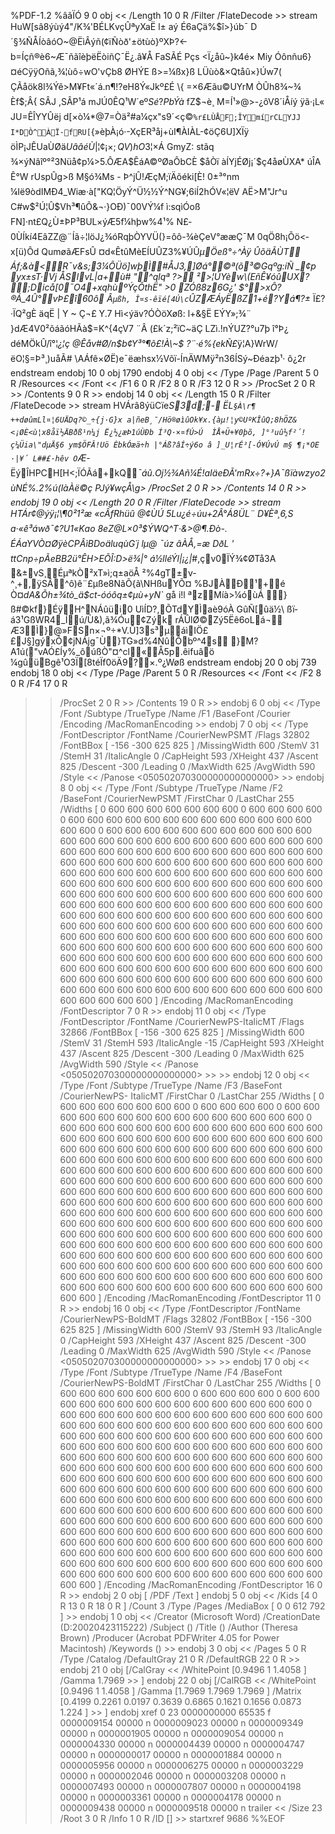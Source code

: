 %PDF-1.2 %âãÏÓ 9 0 obj << /Length 10 0 R /Filter /FlateDecode >> stream
HuW[sâ8ýùý4­"/K¾'BÉLKvçÛªyXaË l± aý É6aÇä%$î>}úb¯
D´§¾ÑÅÍòâóO~@ËìÂýñ(¢ïÑòð'±ötùò}ºXÞ?<-b=Íçñ®è6~Æ¯ñãîèþëËòiñÇ¯Ë¿.â¥Å
FaSÃÉ Pçs <Ï¿åû~}k4é× Miy Óônñu6}¤éC\ÿÿOñã,¾¦ùô÷wO'vÇb8 ØHÝE
ß>=¼ßx}ß LÜùò&×Qtåû×}Úw7( ÇÃåök8l¾Ýê>M¥Ft«´á.n¶!?eH8Ý«Jkº£É \\{
=×6Æãu©UYrM ÒÛh8¾~¾ Èf$;Â{ SÂJ ,SÂP¹á mJÚ0ÊQ¹W´eº$Sé ?PbÝà$ fZ$¬è¸
M=Í¹»@>-¿­ôV8´iÅíý ÿã·¡L« JU=ÊÎYYÛëj
d[×ò¼*@7=Òä²#a¼çx"s9´<ç©`%r£LÙÅF;ÎYmírCLYJJ
I*DÒ^ÀÏ·fRU[`{»èþÀ¡ó·-XçER³åj+ùI¶ÀIÀL-¢öÇ6U]XÏÿ
öÌP¡JÊUaÙØä$UââéÙ|¦¢¡ ×;QV)hO$3¦×Á GmyZ: stãq
¾×ýNâîº°²3Nüå¢p¼>5.ÔÆA$Ê­áA©ºØaÔbCÈ $åÒï àÍYjÉØj¡´­$ç4åøÙXA* úÎA
Ê°W rUspÛg>ß M§ó¾Ms - Þ^jÛ!ÆçM;ïÄõéki[È! 0±³°nm
¼Ië9òdIMÐ4_Wiæ·à["KQ¦ÖyÝ^Ü½½Ý^NG¥;6iÍ2hÓV«¦ëV AË>M"Jr^u
C#w$²Ú¦Û$Vh³¶ûÔ&¬·}OÐ)¯00VÝ¼f ì:sqìÓoß
FN]·nt£Q¿Ù±ÞP³BUL×ýÆ5f¼hþw%4¹%
N£­0ÙÍkí4EâZZ@¨Íã÷¦löJ¿¾óRqþÒYVÜ(}=ôô-¾èÇeV°ææÇ¯M
0qÖ8h¡Õö<­x[ü)Ôd QumøãÆFsÛ ¤d«ÊtûMèEÍUÛZ3%¥ÚÛ*µÖeß°÷^Àÿ ÛõäÃÙT
Áf;&à<R¯v&s;3¼ÔÜö]wþÌ#ÅJ3,]Øá°©ª(õ³©Gqºg:íÑ _¢p yx±sT·Vj
ÅSlvL|a+ù# "^qlqª ?> ²>¦ÚYèw\\(EñÊ¥óûUX\?
;Dicå[0¯O4+xqhùºÝçÔthË" >0 ZÓß8z6G¿' $°>xÔ?®Á_4Û°vÞ£î60ô
Â`µßh, Î¤s-êïé[4Ú\c`ÛZÆÁyËßZ1+é?Yá¶?±* Ï£? ·ÏQ²gÈ äqË | Y ~ Ç¬£
Y.7 Hì<ýäv?ÓÒöXøß: l+&§Ë E­ÝY»;¾¨ }dÆ4V0²õáãóHÃà$=K^{4çV7 ¨Â
(£k´z;²ïC~äÇ LZì.!nÝUZ?°u7þ î°Þ¿ déMÖkÛ/î°¦*¿¦ç
@Êåv#Ø/n$b¢Y³°¶õ£!À\~$ ?¨·é%{ekÑ£*ÿ¦A}WrW/ëO¦§=Þ³¸)uåÃ#
\AÁfê×ØË)e¯ëæhsx½Võï-ÍnÄWMÿ²n36ÍSý~Ðéaz­þ¹· ô¿2r endstream endobj 10
0 obj 1790 endobj 4 0 obj << /Type /Page /Parent 5 0 R /Resources << /Font <<
/F1 6 0 R /F2 8 0 R /F3 12 0 R >> /ProcSet 2 0 R >> /Contents 9 0 R >> endobj
14 0 obj << /Length 15 0 R /Filter /FlateDecode >> stream
HVÁrâ8ýüCïe*S3d;- ËL`§À\r¶ ++døûmLl¤¦6UÄDq?©_÷{j·G}x
a|ñeB¸¯/Hö®øìûOk¥x.{àµ!¦y©UºKÎûQ;8hÖZ&<¡ØÈ<ù¦x8åï½ÄBðß¹n¼j
Ë¿½¿æÞ1úÙÐb Í³Q·×¤fÚ>Ú  ÌÅ+Ü+¥0þõ, ]°³uû½f²´!ç¼Üia\"dµÄ§6
ym$ÖFÂ!Uö ÈbkÓæä÷h |°Áß?âÍ÷ý6o â ]_U¦rÉ³[-Ó¥ÚvÚ m§ ¶¡*OE ·|¥´
L##£·hêv
O`Æ*-ËýÎHPCH[H<;ÏÓÃá+kQ_¯áû.Oj½¾Añ¼É!aIäeÐÃ'mRx÷?+}A¯ßïàwzyo2ùNÉ%.2%ú(làÀë©ç
PJý¥wçÅ\g> /ProcSet 2 0 R >> /Contents 14 0 R >> endobj 19 0 obj << /Length
20 0 R /Filter /FlateDecode >> stream HTÁr¢@ýÿ¡¦\¶0²1²æ
«cÂfRhüû @¢ÙÚ 5Lu¿é÷úu+2Â°Á8ÜL¨ D¥Èª¸6,S a\·«ê³áwð¯¢?U1«Kao
8eZ@L×0³$ÝWQ^T·&>@¶.Ðò-. ÉÁaYVÒ¤ØÿèCPÂìBDoäluqùG´j lµ@ ¯úz
âÀÅ,=æ DðL ' ttCnp÷pÃeBB2ü°ÊH>EÕÎ:D>ë¾|°
á½lléÝl|¡¿|_#,çv0ÏÝ¾¢ØTå3A &±vS¸ÉµªkÒ²xT»ì;q±aöÅ
²%4gT±v-^¸+,ÿSÂ^ô)ê¨£µße8NãÕ{ã\NHßuYÕ¤ %BJÀÐ¹+é
Ò¤*dA&Õh±¾tò_ä$ct-óóôq±¢µù+yN`* gå i!l ªzMíà>¼óùÁ
}ß#©kf}ÉÿH^NÁûüi0 UìÍD?,ÕTdYÌaè9óÀ GûÑ[ûä½\ ßï­
á3¹GßWR4_Í­ú/Ù&),ã¾Óu¢Zýk rÁÛlØ©Zý5Ëê6oLá¬
Æ3Ì}@»FSn×¬º÷*V.Û]3s³µáìIÖ££J§]gýxÕ¢jNÁjg¯Ù}TG»d%4ÑûÔbº^4s
}M?A1ú("vAÓ£Íy%_ôúßÒ"¤^cl«Å5p.êifuâö
¼gûüBgê¹O3Ï[8téÏf0öÄ9?×.º¿Wøß endstream endobj 20 0 obj 739 endobj 18 0
obj << /Type /Page /Parent 5 0 R /Resources << /Font << /F2 8 0 R /F4 17 0 R
>> /ProcSet 2 0 R >> /Contents 19 0 R >> endobj 6 0 obj << /Type /Font
/Subtype /TrueType /Name /F1 /BaseFont /Courier /Encoding /MacRomanEncoding >>
endobj 7 0 obj << /Type /FontDescriptor /FontName /CourierNewPSMT /Flags 32802
/FontBBox [ -156 -300 625 825 ] /MissingWidth 600 /StemV 31 /StemH 31
/ItalicAngle 0 /CapHeight 593 /XHeight 437 /Ascent 825 /Descent -300 /Leading
0 /MaxWidth 625 /AvgWidth 590 /Style << /Panose <050502070300000000000000> >>
>> endobj 8 0 obj << /Type /Font /Subtype /TrueType /Name /F2 /BaseFont
/CourierNewPSMT /FirstChar 0 /LastChar 255 /Widths [ 0 600 600 600 600 600 600
600 0 600 600 600 600 0 600 600 600 600 600 600 600 600 600 600 600 600 600
600 600 0 600 600 600 600 600 600 600 600 600 600 600 600 600 600 600 600 600
600 600 600 600 600 600 600 600 600 600 600 600 600 600 600 600 600 600 600
600 600 600 600 600 600 600 600 600 600 600 600 600 600 600 600 600 600 600
600 600 600 600 600 600 600 600 600 600 600 600 600 600 600 600 600 600 600
600 600 600 600 600 600 600 600 600 600 600 600 600 600 600 600 600 600 600
600 600 600 600 600 600 600 600 600 600 600 600 600 600 600 600 600 600 600
600 600 600 600 600 600 600 600 600 600 600 600 600 600 600 600 600 600 600
600 600 600 600 600 600 600 600 600 600 600 600 600 600 600 600 600 600 600
600 600 600 600 600 600 600 600 600 600 600 600 600 600 600 600 600 600 600
600 600 600 600 600 600 600 600 600 600 600 600 600 600 600 600 600 600 600
600 600 600 600 600 600 600 600 600 600 600 600 600 600 600 600 600 600 600
600 600 600 600 600 600 600 600 600 600 600 600 600 600 600 600 600 600 600 ]
/Encoding /MacRomanEncoding /FontDescriptor 7 0 R >> endobj 11 0 obj << /Type
/FontDescriptor /FontName /CourierNewPS-ItalicMT /Flags 32866 /FontBBox [ -156
-300 625 825 ] /MissingWidth 600 /StemV 31 /StemH 593 /ItalicAngle -15
/CapHeight 593 /XHeight 437 /Ascent 825 /Descent -300 /Leading 0 /MaxWidth 625
/AvgWidth 590 /Style << /Panose <050502070300000000000000> >> >> endobj 12 0
obj << /Type /Font /Subtype /TrueType /Name /F3 /BaseFont /CourierNewPS-
ItalicMT /FirstChar 0 /LastChar 255 /Widths [ 0 600 600 600 600 600 600 600 0
600 600 600 600 0 600 600 600 600 600 600 600 600 600 600 600 600 600 600 600
0 600 600 600 600 600 600 600 600 600 600 600 600 600 600 600 600 600 600 600
600 600 600 600 600 600 600 600 600 600 600 600 600 600 600 600 600 600 600
600 600 600 600 600 600 600 600 600 600 600 600 600 600 600 600 600 600 600
600 600 600 600 600 600 600 600 600 600 600 600 600 600 600 600 600 600 600
600 600 600 600 600 600 600 600 600 600 600 600 600 600 600 600 600 600 600
600 600 600 600 600 600 600 600 600 600 600 600 600 600 600 600 600 600 600
600 600 600 600 600 600 600 600 600 600 600 600 600 600 600 600 600 600 600
600 600 600 600 600 600 600 600 600 600 600 600 600 600 600 600 600 600 600
600 600 600 600 600 600 600 600 600 600 600 600 600 600 600 600 600 600 600
600 600 600 600 600 600 600 600 600 600 600 600 600 600 600 600 600 600 600
600 600 600 600 600 600 600 600 600 600 600 600 600 600 600 600 600 600 600
600 600 600 600 600 600 600 600 600 600 600 600 600 600 600 600 600 ]
/Encoding /MacRomanEncoding /FontDescriptor 11 0 R >> endobj 16 0 obj << /Type
/FontDescriptor /FontName /CourierNewPS-BoldMT /Flags 32802 /FontBBox [ -156
-300 625 825 ] /MissingWidth 600 /StemV 93 /StemH 93 /ItalicAngle 0 /CapHeight
593 /XHeight 437 /Ascent 825 /Descent -300 /Leading 0 /MaxWidth 625 /AvgWidth
590 /Style << /Panose <050502070300000000000000> >> >> endobj 17 0 obj <<
/Type /Font /Subtype /TrueType /Name /F4 /BaseFont /CourierNewPS-BoldMT
/FirstChar 0 /LastChar 255 /Widths [ 0 600 600 600 600 600 600 600 0 600 600
600 600 0 600 600 600 600 600 600 600 600 600 600 600 600 600 600 600 0 600
600 600 600 600 600 600 600 600 600 600 600 600 600 600 600 600 600 600 600
600 600 600 600 600 600 600 600 600 600 600 600 600 600 600 600 600 600 600
600 600 600 600 600 600 600 600 600 600 600 600 600 600 600 600 600 600 600
600 600 600 600 600 600 600 600 600 600 600 600 600 600 600 600 600 600 600
600 600 600 600 600 600 600 600 600 600 600 600 600 600 600 600 600 600 600
600 600 600 600 600 600 600 600 600 600 600 600 600 600 600 600 600 600 600
600 600 600 600 600 600 600 600 600 600 600 600 600 600 600 600 600 600 600
600 600 600 600 600 600 600 600 600 600 600 600 600 600 600 600 600 600 600
600 600 600 600 600 600 600 600 600 600 600 600 600 600 600 600 600 600 600
600 600 600 600 600 600 600 600 600 600 600 600 600 600 600 600 600 600 600
600 600 600 600 600 600 600 600 600 600 600 600 600 600 600 600 600 600 600
600 600 600 600 600 600 600 600 600 600 600 600 600 600 600 600 ] /Encoding
/MacRomanEncoding /FontDescriptor 16 0 R >> endobj 2 0 obj [ /PDF /Text ]
endobj 5 0 obj << /Kids [4 0 R 13 0 R 18 0 R ] /Count 3 /Type /Pages /MediaBox
[ 0 0 612 792 ] >> endobj 1 0 obj << /Creator (Microsoft Word) /CreationDate
(D:20020423115222) /Subject () /Title () /Author (Theresa Brown) /Producer
(Acrobat PDFWriter 4.05 for Power Macintosh) /Keywords () >> endobj 3 0 obj <<
/Pages 5 0 R /Type /Catalog /DefaultGray 21 0 R /DefaultRGB 22 0 R >> endobj
21 0 obj [/CalGray << /WhitePoint [0.9496 1 1.4058 ] /Gamma 1.7969 >> ] endobj
22 0 obj [/CalRGB << /WhitePoint [0.9496 1 1.4058 ] /Gamma [1.7969 1.7969
1.7969 ] /Matrix [0.4199 0.2261 0.0197 0.3639 0.6865 0.1621 0.1656 0.0873
1.224 ] >> ] endobj xref 0 23 0000000000 65535 f 0000009154 00000 n 0000009023
00000 n 0000009349 00000 n 0000001905 00000 n 0000009054 00000 n 0000004330
00000 n 0000004439 00000 n 0000004747 00000 n 0000000017 00000 n 0000001884
00000 n 0000005956 00000 n 0000006275 00000 n 0000003229 00000 n 0000002046
00000 n 0000003208 00000 n 0000007493 00000 n 0000007807 00000 n 0000004198
00000 n 0000003361 00000 n 0000004178 00000 n 0000009438 00000 n 0000009518
00000 n trailer << /Size 23 /Root 3 0 R /Info 1 0 R /ID [] >> startxref 9686
%%EOF

